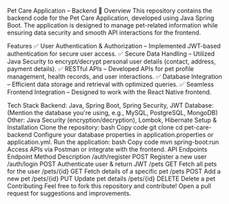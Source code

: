 Pet Care Application – Backend 🐾
Overview
This repository contains the backend code for the Pet Care Application, developed using Java Spring Boot. The application is designed to manage pet-related information while ensuring data security and smooth API interactions for the frontend.

Features
✅ User Authentication & Authorization – Implemented JWT-based authentication for secure user access.
✅ Secure Data Handling – Utilized Java Security to encrypt/decrypt personal user details (contact, address, payment details).
✅ RESTful APIs – Developed APIs for pet profile management, health records, and user interactions.
✅ Database Integration – Efficient data storage and retrieval with optimized queries.
✅ Seamless Frontend Integration – Designed to work with the React Native frontend.

Tech Stack
Backend: Java, Spring Boot, Spring Security, JWT
Database: (Mention the database you're using, e.g., MySQL, PostgreSQL, MongoDB)
Other: Java Security (encryption/decryption), Lombok, Hibernate
Setup & Installation
Clone the repository:
bash
Copy code
git clone <your-repo-link>
cd pet-care-backend
Configure your database properties in application.properties or application.yml.
Run the application:
bash
Copy code
mvn spring-boot:run
Access APIs via Postman or integrate with the frontend.
API Endpoints
Endpoint	Method	Description
/auth/register	POST	Register a new user
/auth/login	POST	Authenticate user & return JWT
/pets	GET	Fetch all pets for the user
/pets/{id}	GET	Fetch details of a specific pet
/pets	POST	Add a new pet
/pets/{id}	PUT	Update pet details
/pets/{id}	DELETE	Delete a pet
Contributing
Feel free to fork this repository and contribute! Open a pull request for suggestions and improvements.
